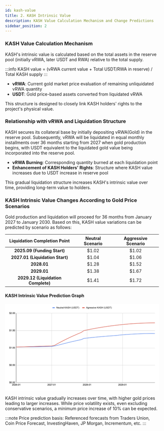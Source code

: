 ```yaml
---
id: kash-value
title: 2. KASH Intrinsic Value
description: KASH Value Calculation Mechanism and Change Predictions
sidebar_position: 2
---
```


### KASH Value Calculation Mechanism

KASH's intrinsic value is calculated based on the total assets in the reserve pool (initially vRWA, later USDT and RWA) relative to the total supply.

:::info
KASH value = (vRWA current value + Total USDT/RWA in reserve) / Total KASH supply
:::

- **vRWA**: Current gold market price evaluation of remaining unliquidated vRWA quantity
- **USDT**: Gold price-based assets converted from liquidated vRWA

This structure is designed to closely link KASH holders' rights to the project's physical value.

### Relationship with vRWA and Liquidation Structure

KASH secures its collateral base by initially depositing vRWA(Gold) in the reserve pool. Subsequently, vRWA will be liquidated in equal monthly installments over 36 months starting from 2027 when gold production begins, with USDT equivalent to the liquidated gold value being incorporated into the reserve pool.

- **vRWA Burning**: Corresponding quantity burned at each liquidation point
- **Enhancement of KASH Holders' Rights**: Structure where KASH value increases due to USDT increase in reserve pool

This gradual liquidation structure increases KASH's intrinsic value over time, providing long-term value to holders.

### KASH Intrinsic Value Changes According to Gold Price Scenarios

Gold production and liquidation will proceed for 36 months from January 2027 to January 2030. Based on this, KASH value variations can be predicted by scenario as follows:

| **Liquidation Completion Point** | **Neutral Scenario** | **Aggressive Scenario** |
| :---: | :---: | :---: |
| **2025.09 (Funding Start)** | $1.02 | $1.02 |
| **2027.01 (Liquidation Start)** | $1.04 |$1.06 |
| **2028.01** | $1.28 | $1.52 |
| **2029.01** |$1.38 | $1.67 |
| **2029.12 (Liquidation Complete)** | $1.41 | $1.72 |

#### KASH Intrinsic Value Prediction Graph

<img src="/img/kash_intrinsic_value.png" alt="KASH Reserve Token Structure" width="700"/>

KASH intrinsic value gradually increases over time, with higher gold prices leading to larger increases. While price volatility exists, even excluding conservative scenarios, a minimum price increase of 10% can be expected.

:::note
Price prediction basis: Referenced forecasts from Traders Union, Coin Price Forecast, InvestingHaven, JP Morgan, Incrementum, etc.
:::

<!-- ---
id: kash-value
title: 2. KASH 내재 가치
description: KASH 가치 산정 메커니즘 및 변화 예측
sidebar_position: 2
---

### KASH 가치 산정 메커니즘

KASH의 내재 가치는 리저브풀 내의 자산 총액(초기에는 vRWA, 이후 USDT 및 RWA) 대비 전체 발행량으로 산정됩니다.

:::info
KASH 가치 = (vRWA 현재가치 + 리저브 내 USDT/RWA 총액) / KASH 총발행량
:::

- **vRWA**: 청산이 완료되지 않은 vRWA 잔여 수량을 현재 금 시세로 평가
- **USDT**: 청산 완료된 vRWA로 전환된 금 시세 기반 자산

이 구조는 KASH 보유자의 권리가 프로젝트 실물가치에 밀접하게 연결되도록 설계되었습니다.

### vRWA와의 관계 및 청산 구조

KASH는 발행 초기 vRWA(Gold)를 리저브풀에 예치함으로써 담보 기반을 확보합니다. 이후 vRWA는 금 생산이 시작되는 2027년부터 36개월간 매월 균등 청산되며, 청산된 금 가치만큼의 USDT가 리저브풀로 편입됩니다.

- **vRWA의 소각**: 매 청산 시점마다 해당 수량 소각
- **KASH 보유자의 권리 강화**: 리저브풀 내 USDT 증가로 인해 KASH 가치가 상승하는 구조

이러한 점진적 청산 구조는 KASH의 내재 가치를 시간에 따라 상승시키며, 보유자에게 장기적 가치를 제공합니다.

### 금 시세 시나리오에 따른 KASH 내재 가치 변화

2027년 1월부터 2030년 1월까지 36개월 동안 금 생산 및 청산이 진행될 예정입니다. 이에 따라 KASH 가치의 시나리오별 변동을 아래와 같이 예측할 수 있습니다:

| **청산 완료 시점** |	**중립적 시나리오** | **공격적 시나리오** |
| :---: | :---: | :---: |
| **2025.09 (펀딩 시작)** | $1.02 | $1.02 |
| **2027.01 (청산 시작)** | $1.04 |$1.06 |
| **2028.01** | $1.28 | $1.52 |
| **2029.01** |$1.38 | $1.67 |
| **2029.12 (청산 완료)** | $1.41 | $1.72 |

#### KASH 내재 가치 변동 예측 그래프

<img src="/img/kash_intrinsic_value.png" alt="KASH Reserve Token Structure" width="700"/>

KASH 내재가치는 시간이 흐름에 따라 점진적으로 상승하며, 금 가격이 높을수록 상승폭도 커집니다. 시세의 변동성은 있지만, 보수적 시나리오는 제외했지만 이 경우에도 최소한 10%의 가격 상승은 예상할 수 있습니다.

:::note
시세 예측 기반: Traders Union, Coin Price Forecast, InvestingHaven, JP모건, Incrementum 등의 전망치를 참고
::: -->